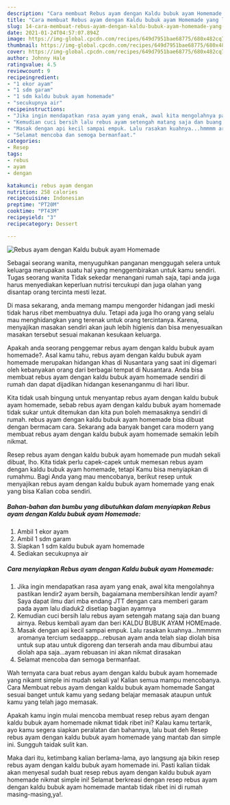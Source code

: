 ```yaml
---
description: "Cara membuat Rebus ayam dengan Kaldu bubuk ayam Homemade yang lezat Untuk Jualan"
title: "Cara membuat Rebus ayam dengan Kaldu bubuk ayam Homemade yang lezat Untuk Jualan"
slug: 14-cara-membuat-rebus-ayam-dengan-kaldu-bubuk-ayam-homemade-yang-lezat-untuk-jualan
date: 2021-01-24T04:57:07.894Z
image: https://img-global.cpcdn.com/recipes/649d7951bae68775/680x482cq70/rebus-ayam-dengan-kaldu-bubuk-ayam-homemade-foto-resep-utama.jpg
thumbnail: https://img-global.cpcdn.com/recipes/649d7951bae68775/680x482cq70/rebus-ayam-dengan-kaldu-bubuk-ayam-homemade-foto-resep-utama.jpg
cover: https://img-global.cpcdn.com/recipes/649d7951bae68775/680x482cq70/rebus-ayam-dengan-kaldu-bubuk-ayam-homemade-foto-resep-utama.jpg
author: Johnny Hale
ratingvalue: 4.5
reviewcount: 9
recipeingredient:
- "1 ekor ayam"
- "1 sdm garam"
- "1 sdm kaldu bubuk ayam homemade"
- "secukupnya air"
recipeinstructions:
- "Jika ingin mendapatkan rasa ayam yang enak, awal kita mengolahnya pastikan lendir2 ayam bersih, bagaiamana membersihkan lendir ayam? Saya dapat ilmu dari mba endang JTT dengan cara memberi garam pada ayam lalu diaduk2 disetiap bagian ayamnya"
- "Kemudian cuci bersih lalu rebus ayam setengah matang saja dan buang airnya. Rebus kembali ayam dan beri KALDU BUBUK AYAM HOMEmade."
- "Masak dengan api kecil sampai empuk. Lalu rasakan kuahnya...hmmmm aromanya tercium sedaappp...rebusan ayam anda telah siap diolah bisa untuk sup atau untuk digoreng dan terserah anda mau dibumbui atau diolah apa saja...ayam rebuasan ini akan nikmat dirasakan"
- "Selamat mencoba dan semoga bermanfaat."
categories:
- Resep
tags:
- rebus
- ayam
- dengan

katakunci: rebus ayam dengan 
nutrition: 258 calories
recipecuisine: Indonesian
preptime: "PT20M"
cooktime: "PT43M"
recipeyield: "3"
recipecategory: Dessert

---
```



![Rebus ayam dengan Kaldu bubuk ayam Homemade](https://img-global.cpcdn.com/recipes/649d7951bae68775/680x482cq70/rebus-ayam-dengan-kaldu-bubuk-ayam-homemade-foto-resep-utama.jpg)

Sebagai seorang wanita, menyuguhkan panganan menggugah selera untuk keluarga merupakan suatu hal yang menggembirakan untuk kamu sendiri. Tugas seorang  wanita Tidak sekedar menangani rumah saja, tapi anda juga harus menyediakan keperluan nutrisi tercukupi dan juga olahan yang disantap orang tercinta mesti lezat.

Di masa  sekarang, anda memang mampu mengorder hidangan jadi meski tidak harus ribet membuatnya dulu. Tetapi ada juga lho orang yang selalu mau menghidangkan yang terenak untuk orang tercintanya. Karena, menyajikan masakan sendiri akan jauh lebih higienis dan bisa menyesuaikan masakan tersebut sesuai makanan kesukaan keluarga. 



Apakah anda seorang penggemar rebus ayam dengan kaldu bubuk ayam homemade?. Asal kamu tahu, rebus ayam dengan kaldu bubuk ayam homemade merupakan hidangan khas di Nusantara yang saat ini digemari oleh kebanyakan orang dari berbagai tempat di Nusantara. Anda bisa membuat rebus ayam dengan kaldu bubuk ayam homemade sendiri di rumah dan dapat dijadikan hidangan kesenanganmu di hari libur.

Kita tidak usah bingung untuk menyantap rebus ayam dengan kaldu bubuk ayam homemade, sebab rebus ayam dengan kaldu bubuk ayam homemade tidak sukar untuk ditemukan dan kita pun boleh memasaknya sendiri di rumah. rebus ayam dengan kaldu bubuk ayam homemade bisa dibuat dengan bermacam cara. Sekarang ada banyak banget cara modern yang membuat rebus ayam dengan kaldu bubuk ayam homemade semakin lebih nikmat.

Resep rebus ayam dengan kaldu bubuk ayam homemade pun mudah sekali dibuat, lho. Kita tidak perlu capek-capek untuk memesan rebus ayam dengan kaldu bubuk ayam homemade, tetapi Kamu bisa menyiapkan di rumahmu. Bagi Anda yang mau mencobanya, berikut resep untuk menyajikan rebus ayam dengan kaldu bubuk ayam homemade yang enak yang bisa Kalian coba sendiri.

<!--inarticleads1-->

##### Bahan-bahan dan bumbu yang dibutuhkan dalam menyiapkan Rebus ayam dengan Kaldu bubuk ayam Homemade:

1. Ambil 1 ekor ayam
1. Ambil 1 sdm garam
1. Siapkan 1 sdm kaldu bubuk ayam homemade
1. Sediakan secukupnya air




<!--inarticleads2-->

##### Cara menyiapkan Rebus ayam dengan Kaldu bubuk ayam Homemade:

1. Jika ingin mendapatkan rasa ayam yang enak, awal kita mengolahnya pastikan lendir2 ayam bersih, bagaiamana membersihkan lendir ayam? Saya dapat ilmu dari mba endang JTT dengan cara memberi garam pada ayam lalu diaduk2 disetiap bagian ayamnya
1. Kemudian cuci bersih lalu rebus ayam setengah matang saja dan buang airnya. Rebus kembali ayam dan beri KALDU BUBUK AYAM HOMEmade.
1. Masak dengan api kecil sampai empuk. Lalu rasakan kuahnya...hmmmm aromanya tercium sedaappp...rebusan ayam anda telah siap diolah bisa untuk sup atau untuk digoreng dan terserah anda mau dibumbui atau diolah apa saja...ayam rebuasan ini akan nikmat dirasakan
1. Selamat mencoba dan semoga bermanfaat.




Wah ternyata cara buat rebus ayam dengan kaldu bubuk ayam homemade yang nikamt simple ini mudah sekali ya! Kalian semua mampu mencobanya. Cara Membuat rebus ayam dengan kaldu bubuk ayam homemade Sangat sesuai banget untuk kamu yang sedang belajar memasak ataupun untuk kamu yang telah jago memasak.

Apakah kamu ingin mulai mencoba membuat resep rebus ayam dengan kaldu bubuk ayam homemade nikmat tidak ribet ini? Kalau kamu tertarik, ayo kamu segera siapkan peralatan dan bahannya, lalu buat deh Resep rebus ayam dengan kaldu bubuk ayam homemade yang mantab dan simple ini. Sungguh taidak sulit kan. 

Maka dari itu, ketimbang kalian berlama-lama, ayo langsung aja bikin resep rebus ayam dengan kaldu bubuk ayam homemade ini. Pasti kalian tiidak akan menyesal sudah buat resep rebus ayam dengan kaldu bubuk ayam homemade nikmat simple ini! Selamat berkreasi dengan resep rebus ayam dengan kaldu bubuk ayam homemade mantab tidak ribet ini di rumah masing-masing,ya!.

